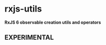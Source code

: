 # rxjs-utils

<!-- [![Version](https://img.shields.io/github/package-json/v/rafamel/rxjs-utils.svg)](https://github.com/rafamel/rxjs-utils)
[![Build Status](https://travis-ci.org/rafamel/rxjs-utils.svg)](https://travis-ci.org/rafamel/rxjs-utils)
[![Coverage](https://img.shields.io/coveralls/rafamel/rxjs-utils.svg)](https://coveralls.io/github/rafamel/rxjs-utils)
[![Dependencies](https://david-dm.org/rafamel/rxjs-utils/status.svg)](https://david-dm.org/rafamel/rxjs-utils)
[![Vulnerabilities](https://snyk.io/test/npm/rxjs-utils/badge.svg)](https://snyk.io/test/npm/rxjs-utils)
[![Issues](https://img.shields.io/github/issues/rafamel/rxjs-utils.svg)](https://github.com/rafamel/rxjs-utils/issues)
[![License](https://img.shields.io/github/license/rafamel/rxjs-utils.svg)](https://github.com/rafamel/rxjs-utils/blob/master/LICENSE) -->

<!-- markdownlint-disable MD036 -->
**RxJS 6 observable creation utils and operators**
<!-- markdownlint-enable MD036 -->

## EXPERIMENTAL

<!-- ## Install

[`npm install rxjs-utils`](https://www.npmjs.com/package/rxjs-utils)

## Usage -->
